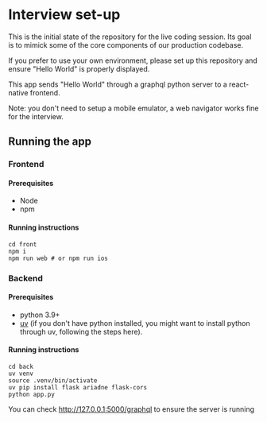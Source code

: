 # Interview set-up

This is the initial state of the repository for the live coding session.
Its goal is to mimick some of the core components of our production codebase.

If you prefer to use your own environment, please set up this repository and ensure "Hello World" is properly displayed.

This app sends "Hello World" through a graphql python server to a react-native frontend.

Note: you don't need to setup a mobile emulator, a web navigator works fine for the interview.


## Running the app

### Frontend

#### Prerequisites
* Node
* npm

#### Running instructions
```
cd front
npm i
npm run web # or npm run ios
```

### Backend

#### Prerequisites

* python 3.9+
* [uv](https://github.com/astral-sh/uv) (if you don't have python installed, you might want to install python through uv, following the steps here).

#### Running instructions
```
cd back
uv venv
source .venv/bin/activate
uv pip install flask ariadne flask-cors
python app.py
```

You can check http://127.0.0.1:5000/graphql to ensure the server is running
